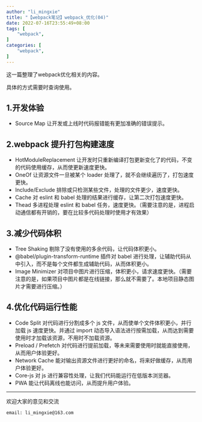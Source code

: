 ```yaml
---
author: "li_mingxie"
title: "【webpack笔记】webpack_优化(04)"
date: 2022-07-16T23:55:49+08:00
tags: [
    "webpack",
]
categories: [
    "webpack",
]
---
```


这一篇整理了webpack优化相关的内容。  
<!--more-->

具体的方式需要时查询使用。  

## 1.开发体验

* Source Map 让开发或上线时代码报错能有更加准确的错误提示。

## 2.webpack 提升打包构建速度

* HotModuleReplacement 让开发时只重新编译打包更新变化了的代码，不变的代码使用缓存，从而使更新速度更快。
* OneOf 让资源文件一旦被某个 loader 处理了，就不会继续遍历了，打包速度更快。
* Include/Exclude 排除或只检测某些文件，处理的文件更少，速度更快。
* Cache 对 eslint 和 babel 处理的结果进行缓存，让第二次打包速度更快。
* Thead 多进程处理 eslint 和 babel 任务，速度更快。（需要注意的是，进程启动通信都有开销的，要在比较多代码处理时使用才有效果）

## 3.减少代码体积

* Tree Shaking 剔除了没有使用的多余代码，让代码体积更小。
* @babel/plugin-transform-runtime 插件对 babel 进行处理，让辅助代码从中引入，而不是每个文件都生成辅助代码，从而体积更小。
* Image Minimizer 对项目中图片进行压缩，体积更小，请求速度更快。（需要注意的是，如果项目中图片都是在线链接，那么就不需要了。本地项目静态图片才需要进行压缩。）

## 4.优化代码运行性能

* Code Split 对代码进行分割成多个 js 文件，从而使单个文件体积更小，并行加载 js 速度更快。并通过 import 动态导入语法进行按需加载，从而达到需要使用时才加载该资源，不用时不加载资源。
* Preload / Prefetch 对代码进行提前加载，等未来需要使用时就能直接使用，从而用户体验更好。
* Network Cache 能对输出资源文件进行更好的命名，将来好做缓存，从而用户体验更好。
* Core-js 对 js 进行兼容性处理，让我们代码能运行在低版本浏览器。
* PWA 能让代码离线也能访问，从而提升用户体验。

----------------------------------------------
欢迎大家的意见和交流

`email: li_mingxie@163.com`
